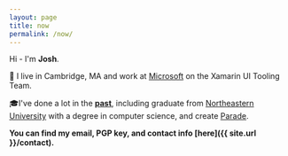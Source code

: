 ```yaml
---
layout: page
title: now
permalink: /now/
---
```


Hi - I'm **Josh**.

📍 I live in Cambridge, MA and work at [Microsoft](https://microsoft.com/) on the Xamarin UI Tooling Team.

🎓I've done a lot in the [**past**](/past), including graduate from [Northeastern University](http://ccs.neu.edu/home/joshua) with a degree in computer science, and create [Parade](https://parade.events/).

**You can find my email, PGP key, and contact info [here]({{ site.url }}/contact).**
